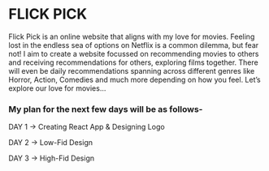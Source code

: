 # FLICK PICK

Flick Pick is an online website that aligns with my love for movies. Feeling lost in the endless sea of options on Netflix is a common dilemma, but fear not! I aim to create a website focussed on recommending movies to others and receiving recommendations for others, exploring films together. There will even be daily recommendations spanning across different genres like Horror, Action, Comedies and much more depending on how you feel. Let’s explore our love for movies…

### My plan for the next few days will be as follows- 

DAY 1 -> Creating React App & Designing Logo

DAY 2 -> Low-Fid Design

DAY 3 -> High-Fid Design
